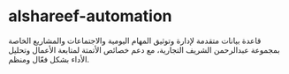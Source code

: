 # alshareef-automation
قاعدة بيانات متقدمة لإدارة وتوثيق المهام اليومية والاجتماعات والمشاريع الخاصة بمجموعة عبدالرحمن الشريف التجارية، مع دعم خصائص الأتمتة لمتابعة الأعمال وتحليل الأداء بشكل فعّال ومنظم.
